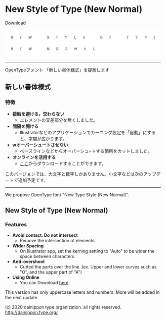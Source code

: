 # New Style of Type (New Normal)

[Download](https://github.com/dainippon-type/NewStyleOfType/releases)

![NewStyleOfType](NewStyleOfType.png)

---

OpenTypeフォント 「新しい書体様式」を提案します

## 新しい書体様式

### 特徴
 - **接触を避ける。交わらない**
   - エレメントの交差部分を無くしました。
 - **間隔を開ける**
   - Illustratorなどのアプリケーションでカーニング設定を「自動」にすると、字間が広がります。
 - **wオーバーシュートさせない**
   - ベースラインなどからオーバーシュ=トする箇所をカットしました。
 - **オンラインを活用する**
   - [ここ](https://github.com/dainippon-type/NewTypeStyle/releases)からダウンロードすることができます。

このバージョンでは、大文字と数字しかありません。小文字などは次のアップデートで追加予定です。

---

We propose OpenType font "New Type Style (New Normal)".

## New Style of Type (New Normal)

### Features
 - **Avoid contact. Do not intersect**
   - Remove the intersection of elements.
 - **Wider Spacing**
   - On Illustrator app, set the kerning setting to "Auto" to be wider the space between characters.
 - **Anti-overshoot**
   - Cutted the parts over the line. (ex. Upper and lower curves such as "O", and the upper part of "A")
 - **Using Online**
   - You can Download [here](https://github.com/dainippon-type/NewStyleOfType/releases).

This version has only uppercase letters and numbers. More will be added in the next update.


(c) 2020 dainippon type organization. all rights reserved. http://dainippon.type.org/
